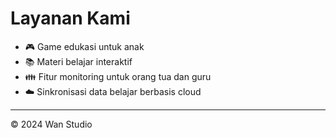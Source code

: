 # Layanan Kami

- 🎮 Game edukasi untuk anak
- 📚 Materi belajar interaktif
- 👪 Fitur monitoring untuk orang tua dan guru
- ☁️ Sinkronisasi data belajar berbasis cloud

---

&copy; 2024 Wan Studio
